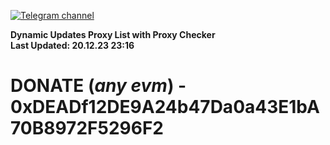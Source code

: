 [![Telegram channel](https://img.shields.io/endpoint?url=https://runkit.io/damiankrawczyk/telegram-badge/branches/master?url=https://t.me/n4z4v0d)](https://t.me/n4z4v0d) 

**Dynamic Updates Proxy List with Proxy Checker**  
**Last Updated: 20.12.23 23:16**

# DONATE (_any evm_) - 0xDEADf12DE9A24b47Da0a43E1bA70B8972F5296F2
